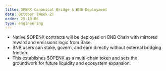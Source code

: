 ```yaml
---
title: OPENX Canonical Bridge & BNB Deployment
date: October (Week 2)
order: 25-10-06
type: engineering
---
```


- Native $OPENX contracts will be deployed on BNB Chain with mirrored reward and emissions logic from Base.
- BNB users can stake, govern, and earn directly without external bridging friction.
- This establishes $OPENX as a multi-chain token and sets the groundwork for future liquidity and ecosystem expansion.
